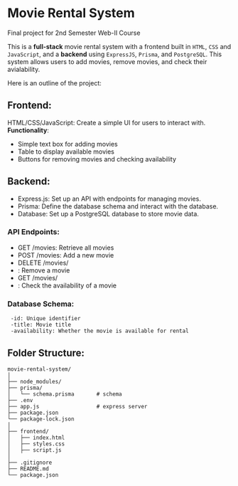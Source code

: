 # Movie Rental System
Final project for 2nd Semester Web-II Course

This is a **full-stack** movie rental system with a frontend built in `HTML`, `CSS` and `JavaScript`, and a **backend** using `ExpressJS`, `Prisma`, and `PostgreSQL`. This system allows users to add movies, remove movies, and check their avialability.

Here is an outline of the project:

## Frontend:

HTML/CSS/JavaScript: Create a simple UI for users to interact with.  
**Functionality**:

- Simple text box for adding movies
- Table to display available movies
- Buttons for removing movies and checking availability

## Backend:

- Express.js: Set up an API with endpoints for managing movies.
- Prisma: Define the database schema and interact with the database.
- Database: Set up a PostgreSQL database to store movie data.

### API Endpoints:

- GET /movies: Retrieve all movies
- POST /movies: Add a new movie
- DELETE /movies/
- : Remove a movie
- GET /movies/
- : Check the availability of a movie

### Database Schema:
```PostgreSQL
 -id: Unique identifier
 -title: Movie title
 -availability: Whether the movie is available for rental
 ```

## Folder Structure:
    movie-rental-system/
    │
    ├── node_modules/
    ├── prisma/
    │   └── schema.prisma       # schema
    ├── .env
    ├── app.js                  # express server
    ├── package.json
    └── package-lock.json
    │
    ├── frontend/
    │   ├── index.html
    │   ├── styles.css
    │   ├── script.js
    │
    ├── .gitignore
    ├── README.md
    └── package.json
